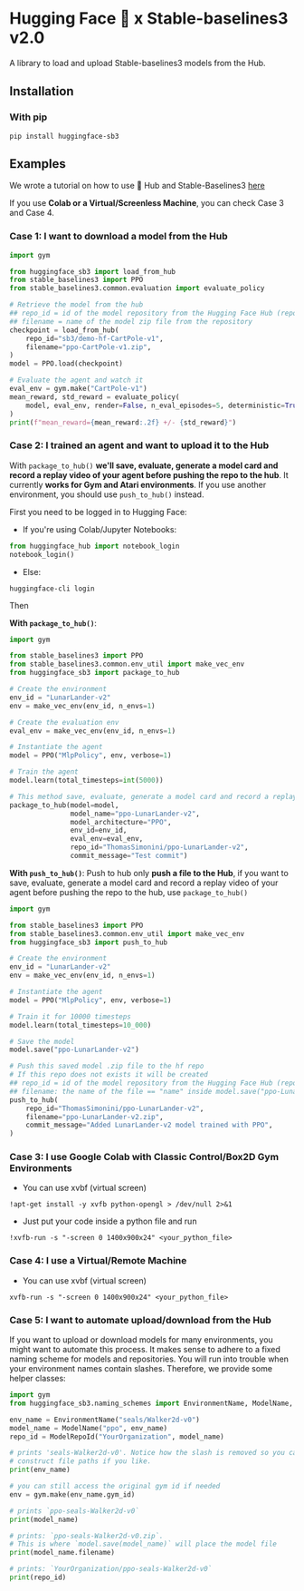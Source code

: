 # Hugging Face 🤗 x Stable-baselines3 v2.0

A library to load and upload Stable-baselines3 models from the Hub.

## Installation
### With pip
```
pip install huggingface-sb3
```

## Examples
We wrote a tutorial on how to use 🤗 Hub and Stable-Baselines3 [here](https://github.com/huggingface/huggingface_sb3/blob/main/notebooks/Stable_Baselines_3_and_Hugging_Face_%F0%9F%A4%97_tutorial.ipynb)

If you use **Colab or a Virtual/Screenless Machine**, you can check Case 3 and Case 4.

### Case 1: I want to download a model from the Hub
```python
import gym

from huggingface_sb3 import load_from_hub
from stable_baselines3 import PPO
from stable_baselines3.common.evaluation import evaluate_policy

# Retrieve the model from the hub
## repo_id = id of the model repository from the Hugging Face Hub (repo_id = {organization}/{repo_name})
## filename = name of the model zip file from the repository
checkpoint = load_from_hub(
    repo_id="sb3/demo-hf-CartPole-v1",
    filename="ppo-CartPole-v1.zip",
)
model = PPO.load(checkpoint)

# Evaluate the agent and watch it
eval_env = gym.make("CartPole-v1")
mean_reward, std_reward = evaluate_policy(
    model, eval_env, render=False, n_eval_episodes=5, deterministic=True, warn=False
)
print(f"mean_reward={mean_reward:.2f} +/- {std_reward}")
```

### Case 2: I trained an agent and want to upload it to the Hub
With `package_to_hub()` **we'll save, evaluate, generate a model card and record a replay video of your agent before pushing the repo to the hub**.
It currently **works for Gym and Atari environments**. If you use another environment, you should use `push_to_hub()` instead.

First you need to be logged in to Hugging Face:
- If you're using Colab/Jupyter Notebooks:
```python
from huggingface_hub import notebook_login
notebook_login()
```
- Else:
```
huggingface-cli login
```
Then

**With `package_to_hub()`**:

```python
import gym

from stable_baselines3 import PPO
from stable_baselines3.common.env_util import make_vec_env
from huggingface_sb3 import package_to_hub

# Create the environment
env_id = "LunarLander-v2"
env = make_vec_env(env_id, n_envs=1)

# Create the evaluation env
eval_env = make_vec_env(env_id, n_envs=1)

# Instantiate the agent
model = PPO("MlpPolicy", env, verbose=1)

# Train the agent
model.learn(total_timesteps=int(5000))

# This method save, evaluate, generate a model card and record a replay video of your agent before pushing the repo to the hub
package_to_hub(model=model, 
               model_name="ppo-LunarLander-v2",
               model_architecture="PPO",
               env_id=env_id,
               eval_env=eval_env,
               repo_id="ThomasSimonini/ppo-LunarLander-v2",
               commit_message="Test commit")
```


**With `push_to_hub()`**:
Push to hub only **push a file to the Hub**, if you want to save, evaluate, generate a model card and record a replay video of your agent before pushing the repo to the hub, use `package_to_hub()`

```python
import gym

from stable_baselines3 import PPO
from stable_baselines3.common.env_util import make_vec_env
from huggingface_sb3 import push_to_hub

# Create the environment
env_id = "LunarLander-v2"
env = make_vec_env(env_id, n_envs=1)

# Instantiate the agent
model = PPO("MlpPolicy", env, verbose=1)

# Train it for 10000 timesteps
model.learn(total_timesteps=10_000)

# Save the model
model.save("ppo-LunarLander-v2")

# Push this saved model .zip file to the hf repo
# If this repo does not exists it will be created
## repo_id = id of the model repository from the Hugging Face Hub (repo_id = {organization}/{repo_name})
## filename: the name of the file == "name" inside model.save("ppo-LunarLander-v2")
push_to_hub(
    repo_id="ThomasSimonini/ppo-LunarLander-v2",
    filename="ppo-LunarLander-v2.zip",
    commit_message="Added LunarLander-v2 model trained with PPO",
)
```
### Case 3: I use Google Colab with Classic Control/Box2D Gym Environments
- You can use xvbf (virtual screen)
```
!apt-get install -y xvfb python-opengl > /dev/null 2>&1
```
- Just put your code inside a python file and run
```
!xvfb-run -s "-screen 0 1400x900x24" <your_python_file>
```

### Case 4: I use a Virtual/Remote Machine
- You can use xvbf (virtual screen)

```
xvfb-run -s "-screen 0 1400x900x24" <your_python_file>
```

### Case 5: I want to automate upload/download from the Hub
If you want to upload or download models for many environments, you might want to 
automate this process. 
It makes sense to adhere to a fixed naming scheme for models and repositories.
You will run into trouble when your environment names contain slashes.
Therefore, we provide some helper classes:

```python
import gym
from huggingface_sb3.naming_schemes import EnvironmentName, ModelName, ModelRepoId

env_name = EnvironmentName("seals/Walker2d-v0")
model_name = ModelName("ppo", env_name)
repo_id = ModelRepoId("YourOrganization", model_name)

# prints 'seals-Walker2d-v0'. Notice how the slash is removed so you can use it to 
# construct file paths if you like.
print(env_name)

# you can still access the original gym id if needed
env = gym.make(env_name.gym_id)  

# prints `ppo-seals-Walker2d-v0`
print(model_name)  

# prints: `ppo-seals-Walker2d-v0.zip`. 
# This is where `model.save(model_name)` will place the model file
print(model_name.filename)  

# prints: `YourOrganization/ppo-seals-Walker2d-v0`
print(repo_id)
```
